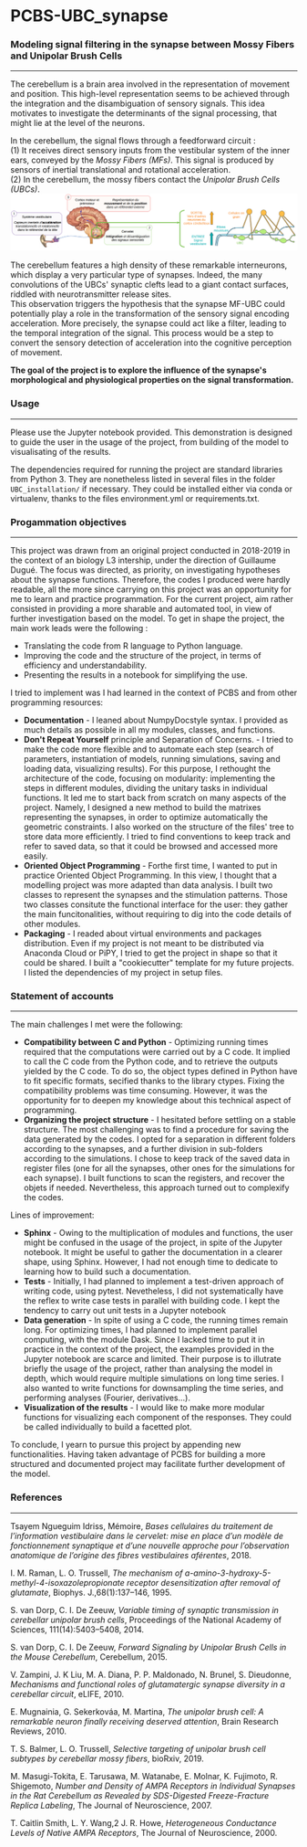 # PCBS-UBC_synapse


### Modeling signal filtering in the synapse between Mossy Fibers and Unipolar Brush Cells
---

The cerebellum is a brain area involved in the representation of movement and position. This high-level representation seems to be achieved through the integration and the disambiguation of sensory signals. This idea motivates to investigate the determinants of the signal processing, that might lie at the level of the neurons.  

In the cerebellum, the signal flows through a feedforward circuit :  
(1) It receives direct sensory inputs from the vestibular system of the inner ears, conveyed by the *Mossy Fibers (MFs)*. This signal is produced by sensors of inertial translational and rotational acceleration.  
(2) In the cerebellum, the mossy fibers contact the *Unipolar Brush Cells (UBCs)*.  
![Feedforward network in the cerebellum](https://github.com/esther-poniatowski/PCBS-UBC_synapse/blob/master/UBC_references/fig1_cerebelllum_network.PNG)

The cerebellum features a high density of these remarkable interneurons, which display a very particular type of synapses. Indeed, the many convolutions of the UBCs' synaptic clefts lead to a giant contact surfaces, riddled with neurotransmitter release sites.  
This observation triggers the hypothesis that the synapse MF-UBC could potentially play a role in the transformation of the sensory signal encoding acceleration. More precisely, the synapse could act like a filter, leading to the temporal integration of the signal. This process would be a step to convert the sensory detection of acceleration into the cognitive perception of movement.

**The goal of the project is to explore the influence of the synapse's morphological and physiological properties on the signal transformation.**


### Usage
---

Please use the Jupyter notebook provided. This demonstration is designed to guide the user in the usage of the project, from building of the model to visualisating of the results.

The dependencies required for running the project are standard libraries from Python 3. They are nonetheless listed in several files in the folder `UBC_installation/` if necessary. They could be installed either via conda or virtualenv, thanks to the files environment.yml or requirements.txt.


### Progammation objectives
---

This project was drawn from an original project conducted in 2018-2019 in the context of an biology L3 intership, under the direction of Guillaume Dugué. The focus was directed, as priority, on investigating hypotheses about the synapse functions. Therefore, the codes I produced were hardly readable, all the more since carrying on this project was an opportunity for me to learn and practice programmation.
For the current project, aim rather consisted in providing a more sharable and automated tool, in view of further investigation based on the model. To get in shape the project, the main work leads were the following :  
* Translating the code from R language to Python language.
* Improving the code and the structure of the project, in terms of efficiency and understandability.
* Presenting the results in a notebook for simplifying the use.

I tried to implement was I had learned in the context of PCBS and from other programming resources:
* **Documentation** - I leaned about NumpyDocstyle syntax. I provided as much details as possible in all my modules, classes, and functions.
* **Don't Repeat Yourself** principle and Separation of Concerns. - I tried to make the code more flexible and to automate each step (search of parameters, instantiation of models, running simulations, saving and loading data, visualizing results). For this purpose, I rethought the architecture of the code, focusing on modularity: implementing the steps in different modules, dividing the unitary tasks in individual functions. It led me to start back from scratch on many aspects of the project. Namely, I designed a new method to build the matrixes representing the synapses, in order to optimize automatically the geometric constraints. I also worked on the structure of the files' tree to store data more efficiently. I tried to find conventions to keep track and refer to saved data, so that it could be browsed and accessed more easily.
* **Oriented Object Programming** - Forthe first time, I wanted to put in practice Oriented Object Programming. In this view, I thought that a modelling project was more adapted than data analysis. I built two classes to represent the synapses and the stimulation patterns. Those two classes consitute the functional interface for the user: they gather the main funcitonalities, without requiring to dig into the code details of other modules.
* **Packaging** - I readed about virtual environments and packages distribution. Even if my project is not meant to be distributed via Anaconda Cloud or PiPY, I tried to get the project in shape so that it could be shared. I built a "cookiecutter" template for my future projects. I listed the dependencies of my project in setup files.


### Statement of accounts
---

The main challenges I met were the following:
* **Compatibility between C and Python** - Optimizing running times required that the computations were carried out by a C code. It implied to call the C code from the Python code, and to retrieve the outputs yielded by the C code. To do so, the object types defined in Python have to fit specific formats, secified thanks to the library ctypes. Fixing the compatibility problems was time consuming. However, it was the opportunity for to deepen my knowledge about this technical aspect of programming.
* **Organizing the project structure** - I hesitated before settling on a stable structure. The most challenging was to find a procedure for saving the data generated by the codes. I opted for a separation in different folders according to the synapses, and a further division in sub-folders according to the simulations. I chose to keep track of the saved data in register files (one for all the synapses, other ones for the simulations for each synapse). I built functions to scan the registers, and recover the objets if needed. Nevertheless, this approach turned out to complexify the codes.

Lines of improvement:
* **Sphinx** - Owing to the multiplication of modules and functions, the user might be confused in the usage of the project, in spite of the Jupyter notebook. It might be useful to gather the documentation in a clearer shape, using Sphinx. However, I had not enough time to dedicate to learning how to build such a documentation.
* **Tests** - Initially, I had planned to implement a test-driven approach of writing code, using pytest. Nevetheless, I did not systematically have the reflex to write case tests in parallel with building code. I kept the tendency to carry out unit tests in a Jupyter notebook
* **Data generation** - In spite of using a C code, the running times remain long. For optimizing times, I had planned to implement parallel computing, with the module Dask. Since I lacked time to put it in practice in the context of the project, the examples provided in the Jupyter notebook are scarce and limited. Their purpose is to illutrate briefly the usage of the project, rather than analysing the model in depth, which would require multiple simulations on long time series. I also wanted to write functions for downsampling the time series, and performing analyses (Fourier, derivatives...).
* **Visualization of the results** - I would like to make more modular functions for visualizing each component of the responses. They could be called individually to build a facetted plot.

To conclude, I yearn to pursue this project by appending new functionalities. Having taken advantage of PCBS for building a more structured and documented project may facilitate further development of the model.


### References
---

Tsayem Ngueguim Idriss, Mémoire, *Bases cellulaires du traitement de l’information vestibulaire dans le cervelet: mise en place d’un modèle de fonctionnement synaptique et d’une nouvelle approche pour l’observation anatomique de l’origine des fibres vestibulaires aférentes*, 2018.

I. M. Raman, L. O. Trussell, *The mechanism of a-amino-3-hydroxy-5-methyl-4-isoxazolepropionate receptor desensitization after removal of glutamate*, Biophys. J.,68(1):137–146, 1995.

S. van Dorp, C. I. De Zeeuw, *Variable timing of synaptic transmission in cerebellar unipolar brush cells*, Proceedings of the National Academy of Sciences, 111(14):5403–5408, 2014.

S. van Dorp, C. I. De Zeeuw, *Forward Signaling by Unipolar Brush Cells in the Mouse Cerebellum*, Cerebellum, 2015.

V. Zampini, J. K Liu, M. A. Diana, P. P. Maldonado, N. Brunel, S. Dieudonne, *Mechanisms and functional roles of glutamatergic synapse diversity in a cerebellar circuit*, eLIFE, 2010.

E. Mugnainia, G. Sekerkováa, M. Martina, *The unipolar brush cell: A remarkable neuron finally receiving deserved attention*, Brain Research Reviews, 2010.

T. S. Balmer, L. O. Trussell, *Selective targeting of unipolar brush cell subtypes by cerebellar mossy fibers*, bioRxiv, 2019.

M. Masugi-Tokita, E. Tarusawa, M. Watanabe, E. Molnar, K. Fujimoto, R. Shigemoto, *Number and Density of AMPA Receptors in Individual Synapses in the Rat Cerebellum as Revealed by SDS-Digested Freeze-Fracture Replica Labeling*, The Journal of Neuroscience, 2007.

T. Caitlin Smith, L. Y. Wang,2 J. R. Howe, *Heterogeneous Conductance Levels of Native AMPA Receptors*, The Journal of Neuroscience, 2000.

